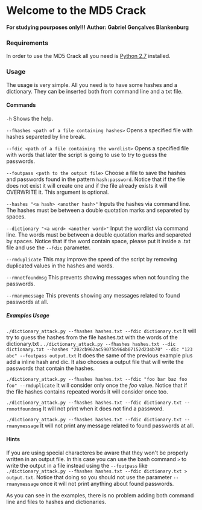 # Welcome to the MD5 Crack

**For studying pourposes only!!!**
**Author: Gabriel Gonçalves Blankenburg**

### Requirements 
In order to use the MD5 Crack all you need is [Python 2.7](https://www.python.org/download/releases/2.7/) installed.

### Usage
The usage is very simple. All you need is to have some hashes and a dictionary. They can be inserted both from command line and a txt file.

#### Commands
`-h` Shows the help.

`--fhashes <path of a file containing hashes>` Opens a specified file with hashes separeted by line break.
	
`--fdic <path of a file containing the wordlist>` Opens a specified file with words that later the script is going to use to try to guess the passwords.
	
`--foutpass <path to the output file>` Choose a file to save the hashes and passwords found in the pattern `hash:password`. Notice that if the file does not exist it will create one and if the file already exists it will OVERWRITE it. This argument is optional.
	
`--hashes "<a hash> <another hash>"` Inputs the hashes via command line. The hashes must be between a double quotation marks and separeted by spaces.
	
`--dictionary "<a word> <another word>"` Input the wordlist via command line. The words must be between a double quotation marks and separeted by spaces. Notice that if the word contain space, please put it inside a .txt file and use the `--fdic` parameter.
	
`--rmduplicate` This may improve the speed of the script by removing duplicated values in the hashes and words.

`--rmnotfoundmsg` This prevents showing messages when not founding the passwords.

`--rmanymessage` This prevents showing any messages related to found passwords at all.

##### Examples Usage
`./dictionary_attack.py --fhashes hashes.txt --fdic dictionary.txt` It will try to guess the hashes from the file hashes.txt with the words of the dictionary.txt .
`./dictionary_attack.py --fhashes hashes.txt --dic dictionary.txt --hashes "202cb962ac59075b964b07152d234b70" --dic "123 abc" --foutpass output.txt` It does the same of the previous example plus add a inline hash and dic. It also chooses a output file that will write the passwords that contain the hashes.

`./dictionary_attack.py --fhashes hashes.txt --fdic "foo bar baz foo foo" --rmduplicate` It will consider only once the *foo* value. Notice that if the file hashes contains repeated words it will consider once too.

`./dictionary_attack.py --fhashes hashes.txt --fdic dictionary.txt --rmnotfoundmsg` It will not print when it does not find a password.

`./dictionary_attack.py --fhashes hashes.txt --fdic dictionary.txt --rmanymessage` It will not print any message related to found passwords at all.

#### Hints
If you are using special characteres be aware that they won't be properly written in an output file. In this case you can use the bash command `>` to write the output in a file instead using the `--foutpass` like `./dictionary_attack.py --fhashes hashes.txt --fdic dictionary.txt > output.txt`. Notice that doing so you should not use the parameter `--rmanymessage` once it will not print anything about found passwords.

As you can see in the examples, there is no problem adding both command line and files to hashes and dictionaries.
